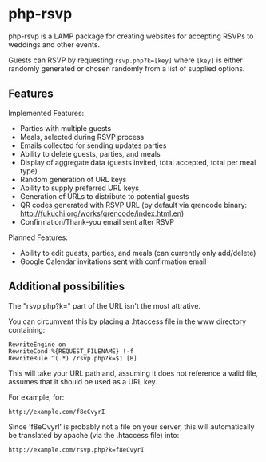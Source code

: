 php-rsvp
========

php-rsvp is a LAMP package for creating websites for accepting RSVPs to weddings and other events.

Guests can RSVP by requesting `rsvp.php?k=[key]` where `[key]` is either randomly generated or chosen randomly from a list of supplied options.

Features
--------

Implemented Features:
- Parties with multiple guests
- Meals, selected during RSVP process
- Emails collected for sending updates parties
- Ability to delete guests, parties, and meals
- Display of aggregate data (guests invited, total accepted, total per meal type)
- Random generation of URL keys
- Ability to supply preferred URL keys
- Generation of URLs to distribute to potential guests
- QR codes generated with RSVP URL (by default via qrencode binary: http://fukuchi.org/works/qrencode/index.html.en)
- Confirmation/Thank-you email sent after RSVP

Planned Features:
- Ability to edit guests, parties, and meals (can currently only add/delete)
- Google Calendar invitations sent with confirmation email

Additional possibilities
------------------------
The "rsvp.php?k=" part of the URL isn't the most attrative.

You can circumvent this by placing a .htaccess file in the www directory
containing:

```
RewriteEngine on
RewriteCond %{REQUEST_FILENAME} !-f
RewriteRule ^(.*) /rsvp.php?k=$1 [B]
```

This will take your URL path and, assuming it does not reference a valid file,
assumes that it should be used as a URL key.

For example, for:

```
http://example.com/f8eCvyrI
```

Since 'f8eCvyrI' is probably not a file on your server, this will automatically
be translated by apache (via the .htaccess file) into:

```
http://example.com/rsvp.php?k=f8eCvyrI
```

